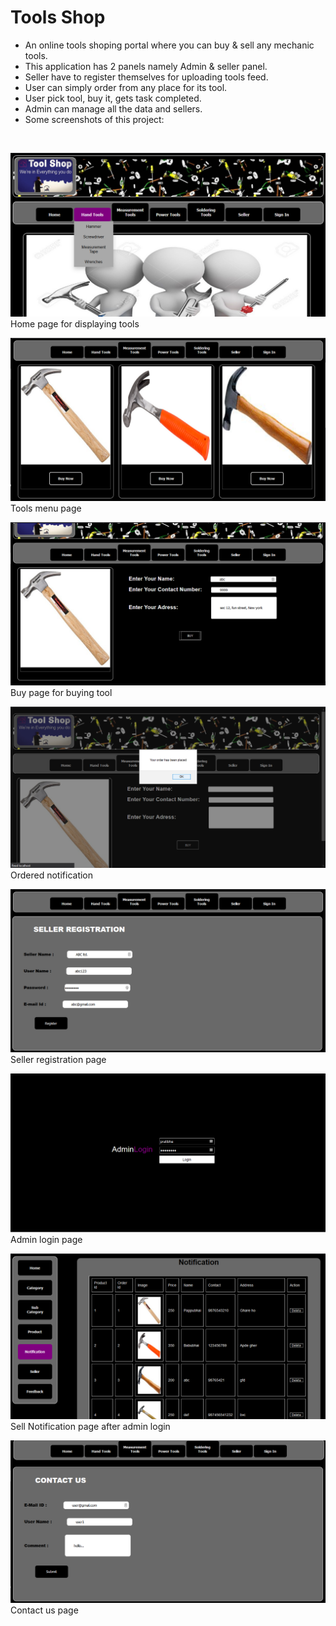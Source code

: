 # Tools Shop
- An online tools shoping portal where you can buy &amp; sell any mechanic tools.
- This application has 2 panels namely Admin & seller panel.
- Seller have to register themselves for uploading tools feed.
- User can simply order from any place for its tool.
- User pick tool, buy it, gets task completed.
- Admin can manage all the data and sellers.
- Some screenshots of this project:
<br>

![](screenshots/home.png)
Home page for displaying tools

![](screenshots/menu.png)
Tools menu page

![](screenshots/buy.png)
Buy page for buying tool

![](screenshots/order.png)
Ordered notification

![](screenshots/seller.png)
Seller registration page

![](screenshots/adminlogin.png)
Admin login page

![](screenshots/adminnoti.png)
Sell Notification page after admin login

![](screenshots/contact.png)
Contact us page
